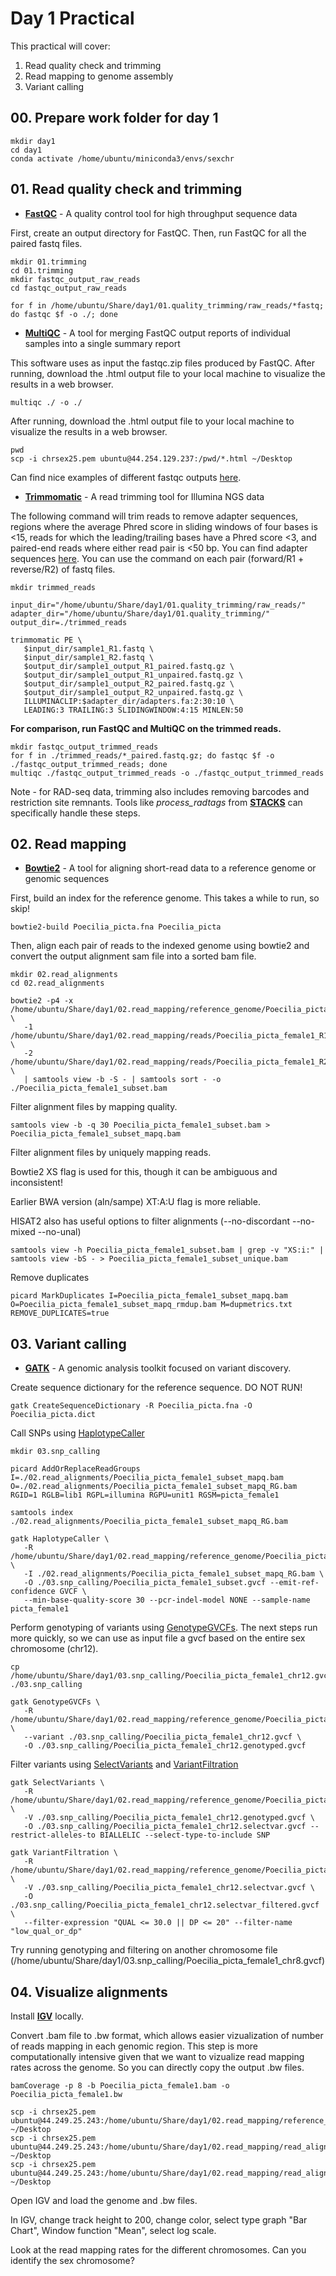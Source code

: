 # Day 1 Practical

This practical will cover:

1. Read quality check and trimming
2. Read mapping to genome assembly
3. Variant calling

## 00. Prepare work folder for day 1
```
mkdir day1
cd day1
conda activate /home/ubuntu/miniconda3/envs/sexchr
```

## 01. Read quality check and trimming

* **[FastQC](http://www.bioinformatics.babraham.ac.uk/projects/fastqc/)** - A quality control tool for high throughput sequence data

First, create an output directory for FastQC. Then, run FastQC for all the paired fastq files.

```
mkdir 01.trimming
cd 01.trimming
mkdir fastqc_output_raw_reads
cd fastqc_output_raw_reads

for f in /home/ubuntu/Share/day1/01.quality_trimming/raw_reads/*fastq; do fastqc $f -o ./; done
```

* **[MultiQC](https://multiqc.info)** - A tool for merging FastQC output reports of individual samples into a single summary report

This software uses as input the fastqc.zip files produced by FastQC. After running, download the .html output file to your local machine to visualize the results in a web browser.

```
multiqc ./ -o ./
```

After running, download the .html output file to your local machine to visualize the results in a web browser.

```
pwd
scp -i chrsex25.pem ubuntu@44.254.129.237:/pwd/*.html ~/Desktop
```

Can find nice examples of different fastqc outputs [here](https://rtsf.natsci.msu.edu/genomics/technical-documents/fastqc-tutorial-and-faq.aspx).

* **[Trimmomatic](http://www.usadellab.org/cms/?page=trimmomatic)** - A read trimming tool for Illumina NGS data

The following command will trim reads to remove adapter sequences, regions where the average Phred score in sliding windows of four bases is <15, reads for which the leading/trailing bases have a Phred score <3, and paired-end reads where either read pair is <50 bp. You can find adapter sequences [here](https://support-docs.illumina.com/SHARE/AdapterSequences/Content/SHARE/FrontPages/AdapterSeq.htm). You can use the command on each pair (forward/R1 + reverse/R2) of fastq files.

```
mkdir trimmed_reads
    
input_dir="/home/ubuntu/Share/day1/01.quality_trimming/raw_reads/"
adapter_dir="/home/ubuntu/Share/day1/01.quality_trimming/"
output_dir=./trimmed_reads
    
trimmomatic PE \
   $input_dir/sample1_R1.fastq \
   $input_dir/sample1_R2.fastq \
   $output_dir/sample1_output_R1_paired.fastq.gz \
   $output_dir/sample1_output_R1_unpaired.fastq.gz \
   $output_dir/sample1_output_R2_paired.fastq.gz \
   $output_dir/sample1_output_R2_unpaired.fastq.gz \
   ILLUMINACLIP:$adapter_dir/adapters.fa:2:30:10 \
   LEADING:3 TRAILING:3 SLIDINGWINDOW:4:15 MINLEN:50
```

**For comparison, run FastQC and MultiQC on the trimmed reads.**

```
mkdir fastqc_output_trimmed_reads
for f in ./trimmed_reads/*_paired.fastq.gz; do fastqc $f -o ./fastqc_output_trimmed_reads; done
multiqc ./fastqc_output_trimmed_reads -o ./fastqc_output_trimmed_reads
```

Note - for RAD-seq data, trimming also includes removing barcodes and restriction site remnants. Tools like _process_radtags_ from **[STACKS](https://catchenlab.life.illinois.edu/stacks/)** can specifically handle these steps.

## 02. Read mapping

* **[Bowtie2](https://bowtie-bio.sourceforge.net/bowtie2/manual.shtml)** - A tool for aligning short-read data to a reference genome or genomic sequences

First, build an index for the reference genome. This takes a while to run, so skip!

```
bowtie2-build Poecilia_picta.fna Poecilia_picta
```

Then, align each pair of reads to the indexed genome using bowtie2 and convert the output alignment sam file into a sorted bam file.

```
mkdir 02.read_alignments
cd 02.read_alignments

bowtie2 -p4 -x /home/ubuntu/Share/day1/02.read_mapping/reference_genome/Poecilia_picta \
   -1 /home/ubuntu/Share/day1/02.read_mapping/reads/Poecilia_picta_female1_R1_subset.fastq \
   -2 /home/ubuntu/Share/day1/02.read_mapping/reads/Poecilia_picta_female1_R2_subset.fastq \
   | samtools view -b -S - | samtools sort - -o ./Poecilia_picta_female1_subset.bam
```

Filter alignment files by mapping quality.

```
samtools view -b -q 30 Poecilia_picta_female1_subset.bam > Poecilia_picta_female1_subset_mapq.bam
```

Filter alignment files by uniquely mapping reads.

Bowtie2 XS flag is used for this, though it can be ambiguous and inconsistent! 

Earlier BWA version (aln/sampe) XT:A:U flag is more reliable.

HISAT2 also has useful options to filter alignments (--no-discordant --no-mixed --no-unal)

```
samtools view -h Poecilia_picta_female1_subset.bam | grep -v "XS:i:" | samtools view -bS - > Poecilia_picta_female1_subset_unique.bam
```

Remove duplicates

```
picard MarkDuplicates I=Poecilia_picta_female1_subset_mapq.bam O=Poecilia_picta_female1_subset_mapq_rmdup.bam M=dupmetrics.txt REMOVE_DUPLICATES=true
```

## 03. Variant calling

* **[GATK](https://gatk.broadinstitute.org/hc/en-us)** - A genomic analysis toolkit focused on variant discovery.

Create sequence dictionary for the reference sequence. DO NOT RUN!

```
gatk CreateSequenceDictionary -R Poecilia_picta.fna -O Poecilia_picta.dict
```

Call SNPs using [HaplotypeCaller](https://gatk.broadinstitute.org/hc/en-us/articles/360037225632-HaplotypeCaller)

```
mkdir 03.snp_calling

picard AddOrReplaceReadGroups I=./02.read_alignments/Poecilia_picta_female1_subset_mapq.bam O=./02.read_alignments/Poecilia_picta_female1_subset_mapq_RG.bam RGID=1 RGLB=lib1 RGPL=illumina RGPU=unit1 RGSM=picta_female1

samtools index ./02.read_alignments/Poecilia_picta_female1_subset_mapq_RG.bam

gatk HaplotypeCaller \
   -R /home/ubuntu/Share/day1/02.read_mapping/reference_genome/Poecilia_picta.fna \
   -I ./02.read_alignments/Poecilia_picta_female1_subset_mapq_RG.bam \
   -O ./03.snp_calling/Poecilia_picta_female1_subset.gvcf --emit-ref-confidence GVCF \
   --min-base-quality-score 30 --pcr-indel-model NONE --sample-name picta_female1
```

Perform genotyping of variants using [GenotypeGVCFs](https://gatk.broadinstitute.org/hc/en-us/articles/13832766863259-GenotypeGVCFs). The next steps run more quickly, so we can use as input file a gvcf based on the entire sex chromosome (chr12).

```
cp /home/ubuntu/Share/day1/03.snp_calling/Poecilia_picta_female1_chr12.gvcf ./03.snp_calling

gatk GenotypeGVCFs \
   -R /home/ubuntu/Share/day1/02.read_mapping/reference_genome/Poecilia_picta.fna \
   --variant ./03.snp_calling/Poecilia_picta_female1_chr12.gvcf \
   -O ./03.snp_calling/Poecilia_picta_female1_chr12.genotyped.gvcf
```

Filter variants using [SelectVariants](https://gatk.broadinstitute.org/hc/en-us/articles/360037055952-SelectVariants) and [VariantFiltration](https://gatk.broadinstitute.org/hc/en-us/articles/360037434691-VariantFiltration)

```
gatk SelectVariants \
   -R /home/ubuntu/Share/day1/02.read_mapping/reference_genome/Poecilia_picta.fna \
   -V ./03.snp_calling/Poecilia_picta_female1_chr12.genotyped.gvcf \
   -O ./03.snp_calling/Poecilia_picta_female1_chr12.selectvar.gvcf --restrict-alleles-to BIALLELIC --select-type-to-include SNP

gatk VariantFiltration \
   -R /home/ubuntu/Share/day1/02.read_mapping/reference_genome/Poecilia_picta.fna \
   -V ./03.snp_calling/Poecilia_picta_female1_chr12.selectvar.gvcf \
   -O ./03.snp_calling/Poecilia_picta_female1_chr12.selectvar_filtered.gvcf \
   --filter-expression "QUAL <= 30.0 || DP <= 20" --filter-name "low_qual_or_dp"
```

Try running genotyping and filtering on another chromosome file (/home/ubuntu/Share/day1/03.snp_calling/Poecilia_picta_female1_chr8.gvcf)

## 04. Visualize alignments

Install **[IGV](https://igv.org/doc/desktop/#DownloadPage/)** locally.

Convert .bam file to .bw format, which allows easier vizualization of number of reads mapping in each genomic region. This step is more computationally intensive given that we want to vizualize read mapping rates across the genome. So you can directly copy the output .bw files.

```
bamCoverage -p 8 -b Poecilia_picta_female1.bam -o Poecilia_picta_female1.bw
```

```
scp -i chrsex25.pem ubuntu@44.249.25.243:/home/ubuntu/Share/day1/02.read_mapping/reference_genome/Poecilia_picta.fn ~/Desktop
scp -i chrsex25.pem ubuntu@44.249.25.243:/home/ubuntu/Share/day1/02.read_mapping/read_alignments/Poecilia_picta_female1.bw ~/Desktop
scp -i chrsex25.pem ubuntu@44.249.25.243:/home/ubuntu/Share/day1/02.read_mapping/read_alignments/Poecilia_picta_male2.bw ~/Desktop
```

Open IGV and load the genome and .bw files.

In IGV, change track height to 200, change color, select type graph "Bar Chart", Window function "Mean", select log scale.

Look at the read mapping rates for the different chromosomes. Can you identify the sex chromosome?



